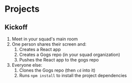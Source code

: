 # Projects

## Kickoff

1. Meet in your squad's main room
1. One person shares their screen and:
    1. Creates a React app
    1. Creates a Gogs repo (in your squad organization)
    1. Pushes the React app to the gogs repo
1. Everyone else:
    1. Clones the Gogs repo (then `cd` into it)
    1. Runs `npm install` to install the project dependencies
